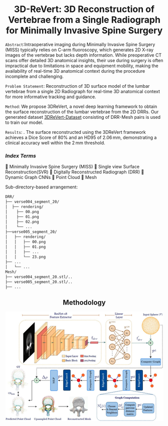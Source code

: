 <h1 align="center">3D-ReVert: 3D Reconstruction of Vertebrae from a Single Radiograph for Minimally Invasive Spine Surgery
</h1>

<p  align="center">  
 
`Abstract`:Intraoperative imaging during Minimally Invasive Spine Surgery (MISS) typically relies on C-arm fluoroscopy, which generates 2D X-ray images of the vertebrae but lacks depth information. While preoperative CT scans offer detailed 3D anatomical insights, their use during surgery is often impractical due to limitations in space and equipment mobility, making the availability of real-time 3D anatomical context during the procedure incomplete and challenging.

`Problem Statement`: Reconstruction of 3D surface model of the lumbar vertebrae from a single 2D Radiograph for real-time 3D anatomical context for more informative tracking and guidance.

`Method`: We propose 3DReVert, a novel deep learning framework to obtain the surface reconstruction of the lumbar vertebrae from the 2D DRRs. Our generated dataset [3DReVert-Dataset](https://drive.google.com/drive/folders/1YBzQlRE8mZOfmKDpoc9omabz6GCIIJbH?usp=sharing) consisting of DRR-Mesh pairs is used to train our model.

`Results`: . The surface reconstructed using the 3DReVert framework achieves a Dice Score of 80% and an HD95 of 2.06 mm, demonstrating a clinical accuracy well within the 2 mm threshold.

 </p>
<h3 > <i>Index Terms</i> </h3> 

  :diamond_shape_with_a_dot_inside: Minimally Invasive Spine Surgery (MISS)
  :diamond_shape_with_a_dot_inside: Single view Surface Reconstruction(SVR)
  :diamond_shape_with_a_dot_inside: Digitally Reconstructed Radiograph (DRR) 
  :diamond_shape_with_a_dot_inside: Dynamic Graph CNNs
  :diamond_shape_with_a_dot_inside: Point Cloud 
  :diamond_shape_with_a_dot_inside: Mesh

</div>
Sub-directory-based arrangement:

```
DRR/
├── verse004_segment_20/
│  ├── rendering/
│    ├── 00.png
│    ├── 01.png
│    ├── 02.png
│    └── ...
├──verse005_segment_20/
│   ├── rendering/
│   │   ├── 00.png
│   │   ├── 01.png
│   │   ├── ...
│   │   └── 23.png
├── ...  
│   └── ...
Mesh/
├── verse004_segment_20.stl/..
├── verse005_segment_20.stl/..
├── ...
```
</details>

## <div align="center">Methodology</div>
<p align="center">
  <img src="Methodology.jpg">
</p>
<div align = "center">
  
